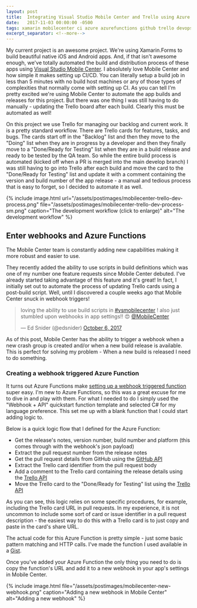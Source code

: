 ```yaml
---
layout: post
title:  Integrating Visual Studio Mobile Center and Trello using Azure Functions
date:   2017-11-03 00:00:00 -0500
tags: xamarin mobilecenter ci azure azurefunctions github trello devops
excerpt_separator: <!--more-->
---
```


My current project is an awesome project. We're using Xamarin.Forms to build beautiful native iOS and Android apps. And, if that isn't awesome enough, we've totally automated the build and distribution process of these apps using [Visual Studio Mobile Center](https://www.visualstudio.com/vs/mobile-center). I absolutely love Mobile Center and how simple it makes setting up CI/CD. You can literally setup a build job in less than 5 minutes with no build host machines or any of those types of complexities that normally come with setting up CI. As you can tell I'm pretty excited we're using Mobile Center to automate the app builds and releases for this project. But there was one thing I was still having to do manually - updating the Trello board after each build. Clearly this must be automated as well!

<!--more-->

On this project we use Trello for managing our backlog and current work. It is a pretty standard workflow. There are Trello cards for features, tasks, and bugs. The cards start off in the "Backlog" list and then they move to the "Doing" list when they are in progress by a developer and then they finally move to a "Done/Ready for Testing" list when they are in a build release and ready to be tested by the QA team. So while the entire build process is automated (kicked off when a PR is merged into the main develop branch) I was still having to go into Trello after each build and move the card to the "Done/Ready for Testing" list and update it with a comment containing the version and build number of the app release - a manual and tedious process that is easy to forget, so I decided to automate it as well.

{% include image.html url="/assets/postimages/mobilecenter-trello-dev-process.png"  file="/assets/postimages/mobilecenter-trello-dev-process-sm.png" caption="The development workflow (click to enlarge)" alt="The development workflow" %}

## Enter webhooks and Azure Functions

The Mobile Center team is constantly adding new capabilities making it more robust and easier to use.  

They recently added the ability to use scripts in build definitions which was one of my number one feature requests since Mobile Center debuted. I've already started taking advantage of this feature and it's great! In fact, I initially set out to automate the process of updating Trello cards using a post-build script. Well, until I discovered a couple weeks ago that Mobile Center snuck in webhook triggers!

<blockquote class="twitter-tweet" data-lang="en"><p lang="en" dir="ltr">loving the ability to use build scripts in <a href="https://twitter.com/hashtag/vsmobilecenter?src=hash&amp;ref_src=twsrc%5Etfw">#vsmobilecenter</a> ! also just stumbled upon webhooks in app settings!! 😍 <a href="https://twitter.com/MobileCenter?ref_src=twsrc%5Etfw">@MobileCenter</a></p>&mdash; Ed Snider (@edsnider) <a href="https://twitter.com/edsnider/status/916336334607970305?ref_src=twsrc%5Etfw">October 6, 2017</a></blockquote> <script async src="//platform.twitter.com/widgets.js" charset="utf-8"></script>

As of this post, Mobile Center has the ability to trigger a webhook when a new crash group is created and/or when a new build release is available. This is perfect for solving my problem - When a new build is released I need to do something.

### Creating a webhook triggered Azure Function

It turns out Azure Functions make [setting up a webhook triggered function](https://docs.microsoft.com/en-us/azure/azure-functions/functions-create-generic-webhook-triggered-function#create-function) super easy. I'm new to Azure Functions, so this was a great excuse for me to dive in and play with them. For what I needed to do I simply used the "Webhook + API" quickstart function template and selected C# for my language preference. This set me up with a blank function that I could start adding logic to.

Below is a quick logic flow that I defined for the Azure Function:
- Get the release's notes, version number, build number and platform (this comes through with the webhook's json payload)
- Extract the pull request number from the release notes
- Get the pull request details from GitHub using the [GitHub API](https://developer.github.com/v3/pulls/#get-a-single-pull-request)
- Extract the Trello card identifier from the pull request body
- Add a comment to the Trello card containing the release details using the [Trello API](https://developers.trello.com/v1.0/reference#cardsidactionscomments)
- Move the Trello card to the "Done/Ready for Testing" list using the [Trello API](https://developers.trello.com/v1.0/reference#cardsid-1)

As you can see, this logic relies on some specific procedures, for example, including the Trello card URL in pull requests. In my experience, it is not uncommon to include some sort of card or issue identifier in a pull request description - the easiest way to do this with a Trello card is to just copy and paste in the card's share URL.

The actual code for this Azure Function is pretty simple - just some basic pattern matching and HTTP calls. I've made the function I used available in a [Gist](https://gist.github.com/edsnider/26e95a57acb9a913589cf048278d9830).

Once you've added your Azure Function the only thing you need to do is copy the function's URL and add it to a new webhook in your app's settings in Mobile Center.

{% include image.html file="/assets/postimages/mobilecenter-new-webhook.png" caption="Adding a new webhook in Mobile Center" alt="Adding a new webhook" %}